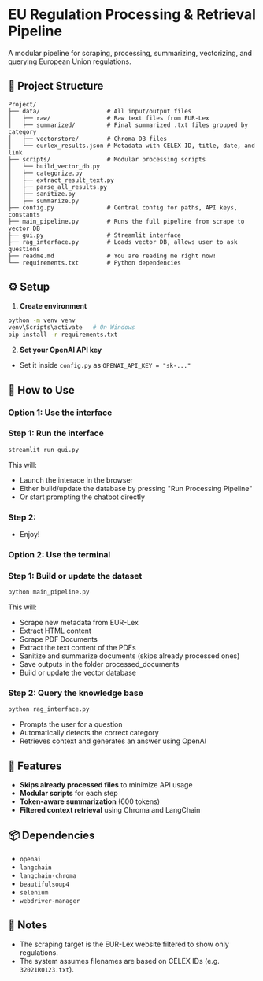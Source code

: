 # EU Regulation Processing & Retrieval Pipeline

A modular pipeline for scraping, processing, summarizing, vectorizing, and querying European Union regulations.

## 🧩 Project Structure

```
Project/
├── data/                   # All input/output files
│   ├── raw/                # Raw text files from EUR-Lex
│   ├── summarized/         # Final summarized .txt files grouped by category
│   ├── vectorstore/        # Chroma DB files
│   └── eurlex_results.json # Metadata with CELEX ID, title, date, and link
├── scripts/                # Modular processing scripts
│   └── build_vector_db.py
│   ├── categorize.py
│   ├── extract_result_text.py
│   ├── parse_all_results.py
│   ├── sanitize.py
│   ├── summarize.py
├── config.py               # Central config for paths, API keys, constants
├── main_pipeline.py        # Runs the full pipeline from scrape to vector DB
├── gui.py                  # Streamlit interface
├── rag_interface.py        # Loads vector DB, allows user to ask questions
├── readme.md               # You are reading me right now!
└── requirements.txt        # Python dependencies
```

## ⚙️ Setup

1. **Create environment**

```bash
python -m venv venv
venv\Scripts\activate   # On Windows
pip install -r requirements.txt
```

2. **Set your OpenAI API key**
- Set it inside `config.py` as `OPENAI_API_KEY = "sk-..."`


## 🚀 How to Use

### Option 1: Use the interface
### Step 1: Run the interface
```bash
streamlit run gui.py
```
This will:
- Launch the interace in the browser
- Either build/update the database by pressing "Run Processing Pipeline"
- Or start prompting the chatbot directly

### Step 2:
- Enjoy!

### Option 2: Use the terminal
### Step 1: Build or update the dataset
```bash
python main_pipeline.py
```
This will:
- Scrape new metadata from EUR-Lex
- Extract HTML content
- Scrape PDF Documents
- Extract the text content of the PDFs
- Sanitize and summarize documents (skips already processed ones)
- Save outputs in the folder processed_documents
- Build or update the vector database

### Step 2: Query the knowledge base
```bash
python rag_interface.py
```
- Prompts the user for a question
- Automatically detects the correct category
- Retrieves context and generates an answer using OpenAI


## 🧠 Features
- **Skips already processed files** to minimize API usage
- **Modular scripts** for each step
- **Token-aware summarization** (600 tokens)
- **Filtered context retrieval** using Chroma and LangChain


## 📦 Dependencies
- `openai`
- `langchain`
- `langchain-chroma`
- `beautifulsoup4`
- `selenium`
- `webdriver-manager`


## 📌 Notes
- The scraping target is the EUR-Lex website filtered to show only regulations.
- The system assumes filenames are based on CELEX IDs (e.g. `32021R0123.txt`).


